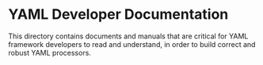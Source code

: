 YAML Developer Documentation
============================

This directory contains documents and manuals that are critical for YAML
framework developers to read and understand, in order to build correct and
robust YAML processors.
